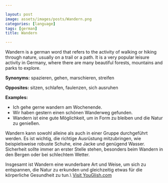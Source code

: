 ```yaml
---

layout: post
image: assets/images/posts/Wandern.png
categories: [language]
tags: [german]
title: Wandern

---
```


Wandern is a german word that refers to the activity of walking or hiking through nature, usually on a trail or a path. It is a very popular leisure activity in Germany, where there are many beautiful forests, mountains and parks to explore.

**Synonyms:** spazieren, gehen, marschieren, streifen

**Opposites:** sitzen, schlafen, faulenzen, sich ausruhen

**Examples:**

- Ich gehe gerne wandern am Wochenende.
- Wir haben gestern einen schönen Wanderweg gefunden.
- Wandern ist eine gute Möglichkeit, um in Form zu bleiben und die Natur zu genießen.

Wandern kann sowohl alleine als auch in einer Gruppe durchgeführt werden. Es ist wichtig, die richtige Ausrüstung mitzubringen, wie beispielsweise robuste Schuhe, eine Jacke und genügend Wasser. Sicherheit sollte immer an erster Stelle stehen, besonders beim Wandern in den Bergen oder bei schlechtem Wetter.

Insgesamt ist Wandern eine wunderbare Art und Weise, um sich zu entspannen, die Natur zu erkunden und gleichzeitig etwas für die körperliche Gesundheit zu tun.\ <a id="yg-widget-0" class="youglish-widget" data-query="Wandern" data-lang="german" data-components="8412" data-auto-start="0" data-bkg-color="theme_light" data-title="How%20to%20pronounce%20Wandern%20in%20German"  rel="nofollow" href="https://youglish.com">Visit YouGlish.com</a><script async src="https://youglish.com/public/emb/widget.js" charset="utf-8"></script>